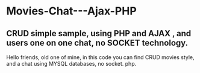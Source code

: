 # Movies-Chat---Ajax-PHP
CRUD simple sample, using PHP and AJAX , and users one on one chat, no SOCKET technology.
----
Hello friends, old one of mine, in this code you can find CRUD movies style, and a chat using MYSQL databases, no socket. php.
